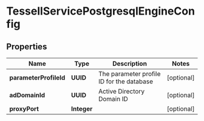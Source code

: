 

# TessellServicePostgresqlEngineConfig


## Properties

Name | Type | Description | Notes
------------ | ------------- | ------------- | -------------
**parameterProfileId** | **UUID** | The parameter profile ID for the database |  [optional]
**adDomainId** | **UUID** | Active Directory Domain ID |  [optional]
**proxyPort** | **Integer** |  |  [optional]



